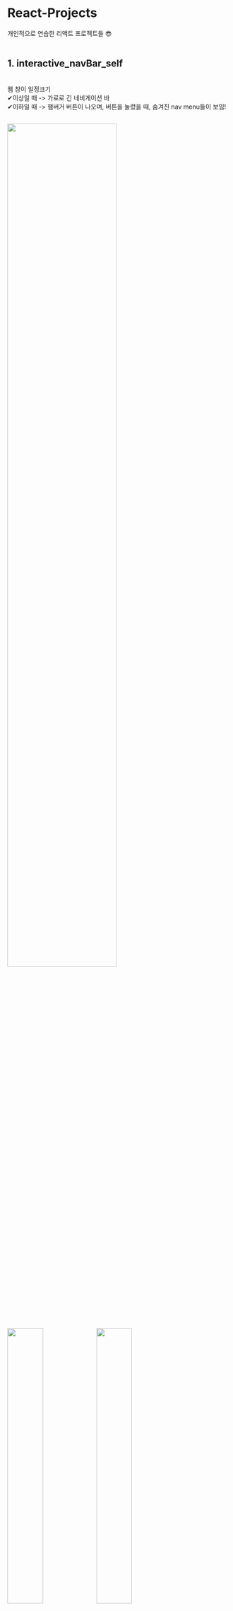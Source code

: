 # React-Projects
개인적으로 연습한 리액트 프로젝트들 😎
</br></br>
## 1. interactive_navBar_self  
</br>
웹 창이 일정크기 </br>
✔이상일 때 -> 가로로 긴 네비게이션 바 </br>
✔이하일 때 -> 햄버거 버튼이 나오며, 버튼을 눌렀을 때, 숨겨진 nav menu들이 보임!  
<h2>
<img src="https://user-images.githubusercontent.com/84231143/182624541-67e4bdff-bd5d-4cbf-bef3-4eb06a5504f5.png" width="70%" >
<img src="https://ifh.cc/g/4Ry6g6.jpg" width="40%"><img src="https://ifh.cc/g/3jknjl.jpg" width="40%">

</br></br></br></br>
## 2. blog
  </br>
  메인구성은 사진과 같다! </br>
  ✔각 글에 있는 👍 버튼을 누르면 개별적으로 버튼 아래 숫자가 +1 된다. </br>
  ✔상단의 [글 정렬] 버튼을 누르면 글이 가나다 순으로 정렬됨! </br>
</br> <h2>
  <img src="https://user-images.githubusercontent.com/84231143/182630753-110f2833-4d4f-4d15-96d2-343b347475ce.JPG" width="60%">
  <img src="https://user-images.githubusercontent.com/84231143/182630773-715fa3ec-fd62-4fca-9eeb-c73159ab7a7d.JPG" width="45%">
  <img src="https://user-images.githubusercontent.com/84231143/182630785-1172f218-af59-44ff-b2db-be3b66de68d4.JPG" width="45%">
